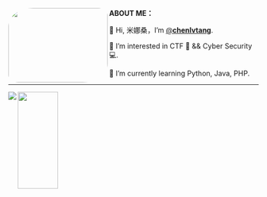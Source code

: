 <img src="https://cdn.jsdelivr.net/gh/chenlvtang/picbed/img/taytay.jpg" width="200" height="150" style="border-radius: 25% 10%;" align="left"/>**ABOUT ME：**

🐥 Hi, 米娜桑，I’m [@**chenlvtang**](http://chenlvtang.top).

🏁 I’m interested in CTF 🏴 && Cyber Security 💻. 

🌱 I’m currently learning Python, Java, PHP.
<br>

---

<img src="https://github-readme-stats.vercel.app/api?username=chenlvtang&theme=onedark" align="left"/>

<img src="https://github-readme-stats.vercel.app/api/top-langs?username=chenlvtang&show_icons=true&count_private=true&theme=onedark" height="195" width="40%"/>
